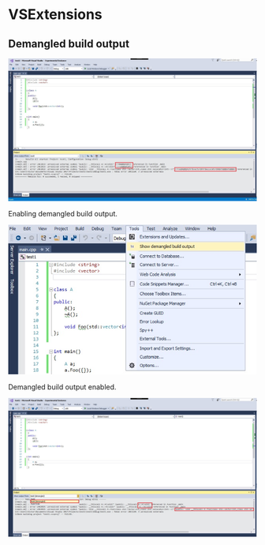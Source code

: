 # VSExtensions

## Demangled build output 

![Build output](https://github.com/vukis/VSExtensions/blob/master/BuildDemangledOutput/BuildOutput.jpg)

Enabling demangled build output.

![Build output](https://github.com/vukis/VSExtensions/blob/master/BuildDemangledOutput/EnablingPlugin.jpg)

Demangled build output enabled.

![Demangled build output](https://github.com/vukis/VSExtensions/blob/master/BuildDemangledOutput/DemangledBuildOutput.jpg)
